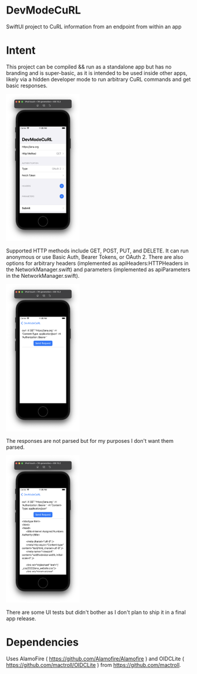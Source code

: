 # DevModeCuRL
SwiftUI project to CuRL information from an endpoint from within an app 

# Intent
This project can be compiled && run as a standalone app but has no branding and is super-basic, as it is intended to be used inside other apps, likely via a hidden developer mode to run arbitrary CuRL commands and get basic responses.

<p><a href="url"><img src="https://github.com/krypted/DevModeCuRL/blob/main/Screenshots/main.png" height="400" width="200" ></a></p>

Supported HTTP methods include GET, POST, PUT, and DELETE. It can run anonymous or use Basic Auth, Bearer Tokens, or OAuth 2. There are also options for arbitrary headers (implemented as apiHeaders:HTTPHeaders in the NetworkManager.swift) and parameters (implemented as apiParameters in the NetworkManager.swift). 

<p><a href="url"><img src="https://github.com/krypted/DevModeCuRL/blob/main/Screenshots/example.png" height="400" width="200" ></a></p>

The responses are not parsed but for my purposes I don't want them parsed.

<p><a href="url"><img src="https://github.com/krypted/DevModeCuRL/blob/main/Screenshots/response.png" height="400" width="200" ></a></p>

There are some UI tests but didn't bother as I don't plan to ship it in a final app release.

# Dependencies

Uses AlamoFire ( https://github.com/Alamofire/Alamofire ) and OIDCLite ( https://github.com/mactroll/OIDCLite ) from https://github.com/mactroll.
